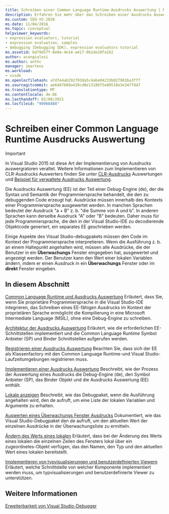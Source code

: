 ```yaml
---
title: Schreiben einer Common Language Runtime-Ausdrucks Auswertung | Microsoft-Dokumentation
description: Erfahren Sie mehr über das Schreiben einer Ausdrucks Auswertung für die Common Language Runtime, die Ausdrücke in der zu decodierende Codesprache auswertet.
ms.custom: SEO-VS-2020
ms.date: 11/04/2016
ms.topic: conceptual
helpviewer_keywords:
- expression evaluators, tutorial
- expression evaluation, samples
- debugging [Debugging SDK], expression evaluators tutorial
ms.assetid: bd79d57f-8e0a-4e14-a417-0b1de28fa1b2
author: acangialosi
ms.author: anthc
manager: jmartens
ms.workload:
- vssdk
ms.openlocfilehash: a7d7e4ab292793da5c4abe04233b027981ba3fff
ms.sourcegitcommit: ae6d47b09a439cd0e13180f5e89510e3e347fd47
ms.translationtype: MT
ms.contentlocale: de-DE
ms.lasthandoff: 02/08/2021
ms.locfileid: "99968488"
---
```

# <a name="writing-a-common-language-runtime-expression-evaluator"></a>Schreiben einer Common Language Runtime Ausdrucks Auswertung
> [!IMPORTANT]
> In Visual Studio 2015 ist diese Art der Implementierung von Ausdrucks auswergratoren veraltet. Weitere Informationen zum Implementieren von CLR-Ausdrucks Auswerters finden Sie unter [CLR-Ausdrucks](https://github.com/Microsoft/ConcordExtensibilitySamples/wiki/CLR-Expression-Evaluators) Auswertungen und [Beispiel für verwaltete Ausdrucks Auswertung](https://github.com/Microsoft/ConcordExtensibilitySamples/wiki/Managed-Expression-Evaluator-Sample).

 Die Ausdrucks Auswertung (EE) ist der Teil einer Debug-Engine (de), der die Syntax und Semantik der Programmiersprache behandelt, die den zu debuggenden Code erzeugt hat. Ausdrücke müssen innerhalb des Kontexts einer Programmiersprache ausgewertet werden. In manchen Sprachen bedeutet der Ausdruck "a + B" z. b. "die Summe von A und b". In anderen Sprachen kann derselbe Ausdruck "A" oder "B" bedeuten. Daher muss für jede Programmiersprache, die den in der Visual Studio-IDE zu decodierende Objektcode generiert, ein separates EE geschrieben werden.

 Einige Aspekte des Visual Studio-debugpakets müssen den Code im Kontext der Programmiersprache interpretieren. Wenn die Ausführung z. b. an einem Haltepunkt angehalten wird, müssen alle Ausdrücke, die der Benutzer in ein **Überwachungs** Fenster eingegeben hat, ausgewertet und angezeigt werden. Der Benutzer kann den Wert einer lokalen Variablen ändern, indem er einen Ausdruck in ein **Überwachungs** Fenster oder im **direkt** Fenster eingeben.

## <a name="in-this-section"></a>In diesem Abschnitt
 [Common Language Runtime und Ausdrucks Auswertung](../../extensibility/debugger/common-language-runtime-and-expression-evaluation.md) Erläutert, dass Sie, wenn Sie proprietäre Programmiersprache in die Visual Studio-IDE integrieren, das Schreiben eines EE-fähigen Ausdrucks im Kontext der proprietären Sprache ermöglicht die Kompilierung in eine Microsoft Intermediate Language (MSIL), ohne eine Debug-Engine zu schreiben.

 [Architektur der Ausdrucks Auswertung](../../extensibility/debugger/expression-evaluator-architecture.md) Erläutert, wie die erforderlichen EE-Schnittstellen implementiert und die Common Language Runtime Symbol Anbieter (SP) und Binder Schnittstellen aufgerufen werden.

 [Registrieren einer Ausdrucks Auswertung](../../extensibility/debugger/registering-an-expression-evaluator.md) Beachten Sie, dass sich der EE als Klassenfactory mit den Common Language Runtime-und Visual Studio-Laufzeitumgebungen registrieren muss.

 [Implementieren einer Ausdrucks Auswertung](../../extensibility/debugger/implementing-an-expression-evaluator.md) Beschreibt, wie der Prozess der Auswertung eines Ausdrucks die Debug-Engine (de), den Symbol Anbieter (SP), das Binder Objekt und die Ausdrucks Auswertung (EE) enthält.

 [Lokale anzeigen](../../extensibility/debugger/displaying-locals.md) Beschreibt, wie das Debugpaket, wenn die Ausführung angehalten wird, den de aufruft, um eine Liste der lokalen Variablen und Argumente zu erhalten.

 [Auswerten eines Überwachungs Fenster Ausdrucks](../../extensibility/debugger/evaluating-a-watch-window-expression.md) Dokumentiert, wie das Visual Studio-Debugpaket den de aufruft, um den aktuellen Wert der einzelnen Ausdrücke in der Überwachungsliste zu ermitteln.

 [Ändern des Werts eines lokalen](../../extensibility/debugger/changing-the-value-of-a-local.md) Erläutert, dass bei der Änderung des Werts eines lokalen die einzelnen Zeilen des Fensters lokal über ein zugeordnetes-Objekt verfügen, das den Namen, den Typ und den aktuellen Wert eines lokalen bereitstellt.

 [Implementieren von typvisualisierungen und benutzerdefinierten Viewern](../../extensibility/debugger/implementing-type-visualizers-and-custom-viewers.md) Erläutert, welche Schnittstelle von welcher Komponente implementiert werden muss, um typvisualisierungen und benutzerdefinierte Viewer zu unterstützen.

## <a name="see-also"></a>Weitere Informationen
 [Erweiterbarkeit von Visual Studio-Debugger](../../extensibility/debugger/visual-studio-debugger-extensibility.md)
